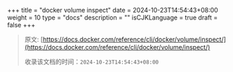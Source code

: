 +++
title = "docker volume inspect"
date = 2024-10-23T14:54:43+08:00
weight = 10
type = "docs"
description = ""
isCJKLanguage = true
draft = false
+++

> 原文: [https://docs.docker.com/reference/cli/docker/volume/inspect/](https://docs.docker.com/reference/cli/docker/volume/inspect/)
>
> 收录该文档的时间：`2024-10-23T14:54:43+08:00`
